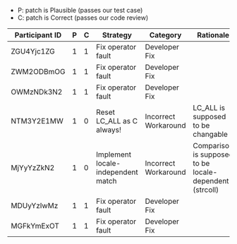 * P: patch is Plausible (passes our test case)
* C: patch is Correct (passes our code review)

| Participant ID | P | C | Strategy | Category | Rationale |
| -- | -- | -- | -- | -- | -- |
| ZGU4Yjc1ZG | 1 | 1 | Fix operator fault | Developer Fix |  |
| ZWM2ODBmOG | 1 | 1 | Fix operator fault | Developer Fix |  |
| OWMzNDk3N2 | 1 | 1 | Fix operator fault | Developer Fix |  |
| NTM3Y2E1MW | 1 | 0 | Reset LC_ALL as C always! | Incorrect Workaround | LC_ALL is supposed to be changable |
| MjYyYzZkN2 | 1 | 0 | Implement locale-independent match | Incorrect Workaround | Comparison is supposed to be locale-dependent (strcoll) |
| MDUyYzIwMz | 1 | 1 | Fix operator fault | Developer Fix |  |
| MGFkYmExOT | 1 | 1 | Fix operator fault | Developer Fix |  |
